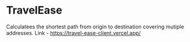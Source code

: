 # TravelEase

Calculatees the shortest path from origin to destination covering mutiple addresses.
Link - https://travel-ease-client.vercel.app/
